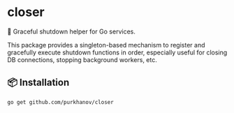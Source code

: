# closer

🧹 Graceful shutdown helper for Go services.

This package provides a singleton-based mechanism to register and gracefully execute shutdown functions in order, especially useful for closing DB connections, stopping background workers, etc.

## 📦 Installation

```bash
go get github.com/purkhanov/closer
